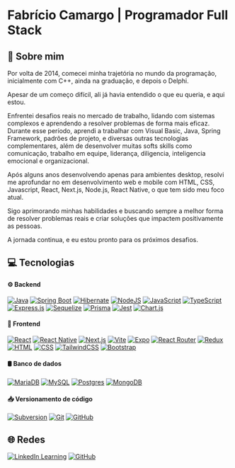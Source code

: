 # Fabrício Camargo | Programador Full Stack

## 💼 Sobre mim

Por volta de 2014, comecei minha trajetória no mundo da programação, inicialmente com C++, ainda na graduação, e depois o Delphi. 

Apesar de um começo difícil, ali já havia entendido o que eu queria, e aqui estou.

Enfrentei desafios reais no mercado de trabalho, lidando com sistemas complexos e aprendendo a resolver problemas de forma mais eficaz. Durante esse período, aprendi a trabalhar com Visual Basic, Java, Spring Framework, padrões de projeto, e diversas outras tecnologias complementares, além de desenvolver muitas softs skills como comunicação, trabalho em equipe, liderança, diligencia, inteligencia emocional e organizacional.

Após alguns anos desenvolvendo apenas para ambientes desktop, resolvi me aprofundar no em desenvolvimento web e mobile com HTML, CSS, Javascript, React, Next.js, Node.js, React Native, o que tem sido meu foco atual.

Sigo aprimorando minhas habilidades e buscando sempre a melhor forma de resolver problemas reais e criar soluções que impactem positivamente as pessoas. 

A jornada continua, e eu estou pronto para os próximos desafios.

## 💻 Tecnologias

#### ⚙️ Backend

[![Java](https://img.shields.io/badge/Java-%23ED8B00.svg?logo=openjdk&logoColor=white)](#)
[![Spring Boot](https://img.shields.io/badge/Spring%20Boot-6DB33F?logo=springboot&logoColor=fff)](#)
[![Hibernate](https://img.shields.io/badge/Hibernate-59666C?logo=hibernate&logoColor=fff)](#)
[![NodeJS](https://img.shields.io/badge/Node.js-6DA55F?logo=node.js&logoColor=white)](#)
[![JavaScript](https://img.shields.io/badge/JavaScript-F7DF1E?logo=javascript&logoColor=000)](#)
[![TypeScript](https://img.shields.io/badge/TypeScript-3178C6?logo=typescript&logoColor=fff)](#)
[![Express.js](https://img.shields.io/badge/Express.js-%23404d59.svg?logo=express&logoColor=%2361DAFB)](#)
[![Sequelize](https://img.shields.io/badge/Sequelize-52B0E7?logo=sequelize&logoColor=fff)](#)
[![Prisma](https://img.shields.io/badge/Prisma-2D3748?logo=prisma&logoColor=white)](#)
[![Jest](https://img.shields.io/badge/Jest-C21325?logo=jest&logoColor=fff)](#)
[![Chart.js](https://img.shields.io/badge/Chart.js-FF6384?logo=chartdotjs&logoColor=fff)](#)

#### 📱 Frontend
[![React](https://img.shields.io/badge/React-%2320232a.svg?logo=react&logoColor=%2361DAFB)](#)
[![React Native](https://img.shields.io/badge/React_Native-%2320232a.svg?logo=react&logoColor=%2361DAFB)](#)
[![Next.js](https://img.shields.io/badge/Next.js-black?logo=next.js&logoColor=white)](#)
[![Vite](https://img.shields.io/badge/Vite-646CFF?logo=vite&logoColor=fff)](#)
[![Expo](https://img.shields.io/badge/Expo-000020?logo=expo&logoColor=fff)](#)
[![React Router](https://img.shields.io/badge/React_Router-CA4245?logo=react-router&logoColor=white)](#)
[![Redux](https://img.shields.io/badge/Redux-764ABC?logo=redux&logoColor=fff)](#)
[![HTML](https://img.shields.io/badge/HTML-%23E34F26.svg?logo=html5&logoColor=white)](#)
[![CSS](https://img.shields.io/badge/CSS-1572B6?logo=css3&logoColor=fff)](#)
[![TailwindCSS](https://img.shields.io/badge/Tailwind%20CSS-%2338B2AC.svg?logo=tailwind-css&logoColor=white)](#)
[![Bootstrap](https://img.shields.io/badge/Bootstrap-7952B3?logo=bootstrap&logoColor=fff)](#)

#### 🛢️ Banco de dados
[![MariaDB](https://img.shields.io/badge/MariaDB-003545?logo=mariadb&logoColor=white)](#)
[![MySQL](https://img.shields.io/badge/MySQL-4479A1?logo=mysql&logoColor=fff)](#)
[![Postgres](https://img.shields.io/badge/Postgres-%23316192.svg?logo=postgresql&logoColor=white)](#)
[![MongoDB](https://img.shields.io/badge/MongoDB-%234ea94b.svg?logo=mongodb&logoColor=white)](#)

#### 📥 Versionamento de código
[![Subversion](https://img.shields.io/badge/Subversion-809CC9?logo=subversion&logoColor=fff)](#)
[![Git](https://img.shields.io/badge/Git-F05032?logo=git&logoColor=fff)](#)
[![GitHub](https://img.shields.io/badge/GitHub-%23121011.svg?logo=github&logoColor=white)](#)

## 🌐 Redes
[![LinkedIn Learning](https://custom-icon-badges.demolab.com/badge/LinkedIn-0A66C2?logo=linkedin-white&logoColor=fff)](https://linkedin.com/in/fabriciomcf)
[![GitHub](https://img.shields.io/badge/GitHub-%23121011.svg?logo=github&logoColor=white)](https://github.com/fmcfdev)
